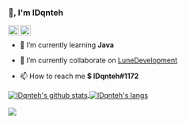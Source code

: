 ### 👋, I'm lDqnteh

<a href="https://twitter.com/lDqnteh">
  <img align="left" alt="lDqnteh" width="21px" src="https://raw.githubusercontent.com/anuraghazra/anuraghazra/master/assets/twitter.svg" />
</a>

<a href="https://lunedev.dev/discord">
  <img align="left" alt="lDqnteh" width="21px" src="https://raw.githubusercontent.com/anuraghazra/anuraghazra/master/assets/discord-round.svg" />
</a>

<br />

- 🌱 I’m currently learning **Java**

- 🔭 I’m currently collaborate on [LuneDevelopment](https://github.com/LuneDevelopment)

- 📫 How to reach me **$ lDqnteh#1172**
  
<a href="https://github.com/lDqnteh">
  <img align="center" src="https://github-readme-stats.anuraghazra1.vercel.app/api?username=lDqnteh&show_icons=true&include_all_commits=false&theme=radical&count_private=true" alt="lDqnteh's github stats" />
</a>

<a href="https://github.com/lDqnteh">
  <img align="center" src="https://github-readme-stats.vercel.app/api/top-langs/?username=lDqnteh&layout=compact&theme=radical" alt="lDqnteh's langs" />
</a>
  
<br />
<br />

  
<a href="https://github.com/lDqnteh/Essentials">
  <!-- Change the `github-readme-stats.anuraghazra1.vercel.app` to `github-readme-stats.vercel.app`  -->
  <img align="center" src="https://github-readme-stats.anuraghazra1.vercel.app/api/pin/?username=lDqnteh&repo=Essentials&theme=radical" />
</a>

  
